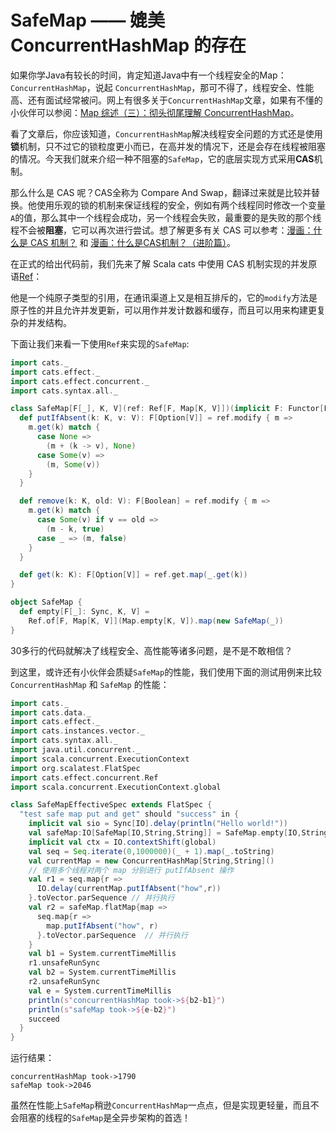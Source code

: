 # SafeMap —— 媲美 ConcurrentHashMap 的存在

如果你学Java有较长的时间，肯定知道Java中有一个线程安全的Map：`ConcurrentHashMap`，说起 `ConcurrentHashMap`，那可不得了，线程安全、性能高、还有面试经常被问。网上有很多关于`ConcurrentHashMap`文章，如果有不懂的小伙伴可以参阅：[Map 综述（三）：彻头彻尾理解 ConcurrentHashMap](https://blog.csdn.net/justloveyou_/article/details/72783008)。

看了文章后，你应该知道，`ConcurrentHashMap`解决线程安全问题的方式还是使用**锁**机制，只不过它的锁粒度更小而已，在高并发的情况下，还是会存在线程被阻塞的情况。今天我们就来介绍一种不阻塞的`SafeMap`，它的底层实现方式采用**CAS**机制。

那么什么是 CAS 呢？CAS全称为 Compare And Swap，翻译过来就是比较并替换。他使用乐观的锁的机制来保证线程的安全，例如有两个线程同时修改一个变量`A`的值，那么其中一个线程会成功，另一个线程会失败，最重要的是失败的那个线程不会被**阻塞**，它可以再次进行尝试。想了解更多有关 CAS 可以参考：[漫画：什么是 CAS 机制？](https://blog.csdn.net/bjweimengshu/article/details/78949435) 和 [漫画：什么是CAS机制？（进阶篇）](https://blog.csdn.net/bjweimengshu/article/details/79000506)。

在正式的给出代码前，我们先来了解 Scala cats 中使用 CAS 机制实现的并发原语[Ref](https://typelevel.org/cats-effect/concurrency/ref.html)：

他是一个纯原子类型的引用，在通讯渠道上又是相互排斥的，它的`modify`方法是原子性的并且允许并发更新，可以用作并发计数器和缓存，而且可以用来构建更复杂的并发结构。

下面让我们来看一下使用`Ref`来实现的`SafeMap`:
```Scala
import cats._
import cats.effect._
import cats.effect.concurrent._
import cats.syntax.all._

class SafeMap[F[_], K, V](ref: Ref[F, Map[K, V]])(implicit F: Functor[F]) {
  def putIfAbsent(k: K, v: V): F[Option[V]] = ref.modify { m =>
    m.get(k) match {
      case None =>
        (m + (k -> v), None)
      case Some(v) =>
        (m, Some(v))
    }
  }

  def remove(k: K, old: V): F[Boolean] = ref.modify { m =>
    m.get(k) match {
      case Some(v) if v == old =>
        (m - k, true)
      case _ => (m, false)
    }
  }

  def get(k: K): F[Option[V]] = ref.get.map(_.get(k))
}

object SafeMap {
  def empty[F[_]: Sync, K, V] =
    Ref.of[F, Map[K, V]](Map.empty[K, V]).map(new SafeMap(_))
}
```

30多行的代码就解决了线程安全、高性能等诸多问题，是不是不敢相信？

到这里，或许还有小伙伴会质疑`SafeMap`的性能，我们使用下面的测试用例来比较`ConcurrentHashMap` 和 `SafeMap` 的性能：

```Scala
import cats._
import cats.data._
import cats.effect._
import cats.instances.vector._
import cats.syntax.all._
import java.util.concurrent._
import scala.concurrent.ExecutionContext
import org.scalatest.FlatSpec
import cats.effect.concurrent.Ref
import scala.concurrent.ExecutionContext.global

class SafeMapEffectiveSpec extends FlatSpec {
  "test safe map put and get" should "success" in {
    implicit val sio = Sync[IO].delay(println("Hello world!"))
    val safeMap:IO[SafeMap[IO,String,String]] = SafeMap.empty[IO,String,String]
    implicit val ctx = IO.contextShift(global)
    val seq = Seq.iterate(0,1000000)(_ + 1).map(_.toString)
    val currentMap = new ConcurrentHashMap[String,String]()
    // 使用多个线程对两个 map 分别进行 putIfAbsent 操作
    val r1 = seq.map{r =>
      IO.delay(currentMap.putIfAbsent("how",r))
    }.toVector.parSequence // 并行执行
    val r2 = safeMap.flatMap{map =>
      seq.map{r =>
        map.putIfAbsent("how", r)
      }.toVector.parSequence  // 并行执行
    }
    val b1 = System.currentTimeMillis
    r1.unsafeRunSync
    val b2 = System.currentTimeMillis
    r2.unsafeRunSync
    val e = System.currentTimeMillis
    println(s"concurrentHashMap took->${b2-b1}")
    println(s"safeMap took->${e-b2}")
    succeed
  }
}
```

运行结果：
```
concurrentHashMap took->1790
safeMap took->2046
```

虽然在性能上`SafeMap`稍逊`ConcurrentHashMap`一点点，但是实现更轻量，而且不会阻塞的线程的`SafeMap`是全异步架构的首选！